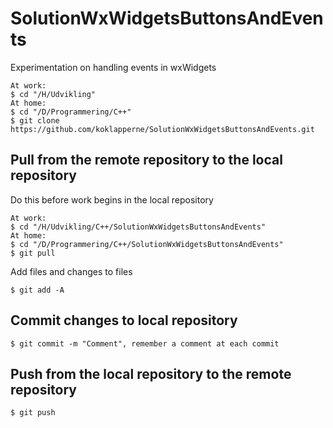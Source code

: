 # SolutionWxWidgetsButtonsAndEvents
Experimentation on handling events in wxWidgets
```
At work:
$ cd "/H/Udvikling"
At home:
$ cd "/D/Programmering/C++"
$ git clone https://github.com/koklapperne/SolutionWxWidgetsButtonsAndEvents.git
```
## Pull from the remote repository to the local repository
Do this before work begins in the local repository
```
At work:
$ cd "/H/Udvikling/C++/SolutionWxWidgetsButtonsAndEvents"
At home:
$ cd "/D/Programmering/C++/SolutionWxWidgetsButtonsAndEvents"
$ git pull
```
Add files and changes to files
```
$ git add -A
```
## Commit changes to local repository
```
$ git commit -m "Comment", remember a comment at each commit
```
## Push from the local repository to the remote repository
```
$ git push
```
